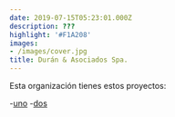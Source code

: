 ```yaml
---
date: 2019-07-15T05:23:01.000Z
description: ???
highlight: '#F1A208'
images:
- /images/cover.jpg
title: Durán & Asociados Spa.
---
```


Esta organización tienes estos proyectos:

-[uno](un-link)
-[dos](dos-link)
